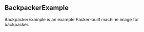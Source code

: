 BackpackerExample
---------------

BackpackerExample is an example Packer-built machine image for backpacker.